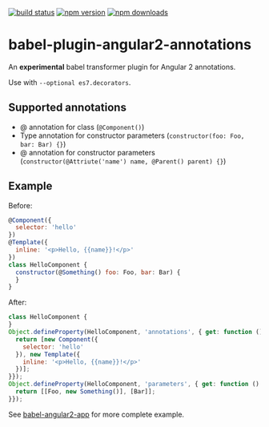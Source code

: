 [![build status](https://img.shields.io/travis/shuhei/babel-plugin-angular2-annotations.svg)](https://travis-ci.org/shuhei/babel-plugin-angular2-annotations)
[![npm version](https://img.shields.io/npm/v/babel-plugin-angular2-annotations.svg)](https://www.npmjs.org/package/babel-plugin-angular2-annotations)
[![npm downloads](https://img.shields.io/npm/dm/babel-plugin-angular2-annotations.svg)](https://www.npmjs.org/package/babel-plugin-angular2-annotations)

# babel-plugin-angular2-annotations

An **experimental** babel transformer plugin for Angular 2 annotations.

Use with `--optional es7.decorators`.

## Supported annotations

- @ annotation for class (`@Component()`)
- Type annotation for constructor parameters (`constructor(foo: Foo, bar: Bar) {}`)
- @ annotation for constructor parameters (`constructor(@Attriute('name') name, @Parent() parent) {}`)

## Example

Before:

```js
@Component({
  selector: 'hello'
})
@Template({
  inline: '<p>Hello, {{name}}!</p>'
})
class HelloComponent {
  constructor(@Something() foo: Foo, bar: Bar) {
  }
}
```

After:

```js
class HelloComponent {
}
Object.defineProperty(HelloComponent, 'annotations', { get: function () {
  return [new Component({
    selector: 'hello'
  }), new Template({
    inline: '<p>Hello, {{name}}!</p>'
  })];
}});
Object.defineProperty(HelloComponent, 'parameters', { get: function () {
  return [[Foo, new Something()], [Bar]];
}});
```

See [babel-angular2-app](https://github.com/shuhei/babel-angular2-app) for more complete example.
